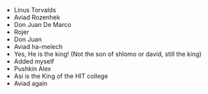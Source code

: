 - Linus Torvalds
- Aviad Rozenhek
- Don Juan De Marco
- Rojer
- Don Juan 
- Aviad ha-melech
- Yes, He is the king! (Not the son of shlomo or david, still the king)
- Added myself
- Pushkin Alex
- Asi is the King of the HIT college
- Aviad again
